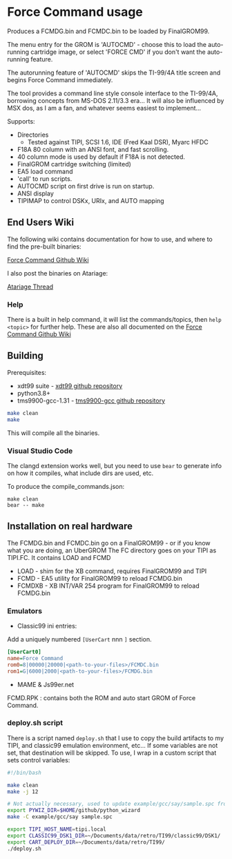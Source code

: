 # Force Command usage

Produces a FCMDG.bin and FCMDC.bin to be loaded by FinalGROM99.

The menu entry for the GROM is 'AUTOCMD' - choose this to load the auto-running
cartridge image, or select 'FORCE CMD' if you don't want the auto-running feature.

The autorunning feature of 'AUTOCMD' skips the TI-99/4A title screen and begins
Force Command immediately.

The tool provides a command line style console interface to the TI-99/4A,
borrowing concepts from MS-DOS 2.11/3.3 era... It will also be influenced by
MSX dos, as I am a fan, and whatever seems easiest to implement...

Supports:

* Directories
  * Tested against TIPI, SCSI 1.6, IDE (Fred Kaal DSR), Myarc HFDC
* F18A 80 column with an ANSI font, and fast scrolling.
* 40 column mode is used by default if F18A is not detected.
* FinalGROM cartridge switching (limited)
* EA5 load command
* 'call' to run scripts.
* AUTOCMD script on first drive is run on startup.
* ANSI display
* TIPIMAP to control DSKx, URIx, and AUTO mapping

## End Users Wiki

The following wiki contains documentation for how to use, and where to find the pre-built binaries:

[Force Command Github Wiki](https://github.com/jedimatt42/fcmd/wiki)

I also post the binaries on Atariage:

[Atariage Thread](https://atariage.com/forums/topic/290966-force-command-ver-132-kinda-like-commandcom-from-1985-no-tipi-required/)

### Help

There is a built in help command, it will list the commands/topics, then `help <topic>` for further help. These are also all documented on the [Force Command Github Wiki](https://github.com/jedimatt42/fcmd/wiki)

## Building

Prerequisites:

* xdt99 suite - [xdt99 github repository](https://github.com/endlos99/xdt99)
* python3.8+
* tms9900-gcc-1.31 - [tms9900-gcc github repository](https://github.com/mburkley/tms9900-gcc)

```bash
make clean
make
```

This will compile all the binaries.

### Visual Studio Code

The clangd extension works well, but you need to use `bear` to generate info on how it compiles, what include dirs are 
used, etc. 

To produce the compile_commands.json:

```
make clean
bear -- make
```

## Installation on real hardware

The FCMDG.bin and FCMDC.bin go on a FinalGROM99 - or if you know what you are doing, an UberGROM
The FC directory goes on your TIPI as TIPI.FC. It contains LOAD and FCMD

- LOAD - shim for the XB command, requires FinalGROM99 and TIPI
- FCMD - EA5 utility for FinalGROM99 to reload FCMDG.bin
- FCMDXB - XB INT/VAR 254 program for FinalGROM99 to reload FCMDG.bin

### Emulators

* Classic99 ini entries:

Add a uniquely numbered `[UserCart` nnn `]` section.

```ini
[UserCart0]
name=Force Command
rom0=8|00000|20000|<path-to-your-files>/FCMDC.bin
rom1=G|6000|2000|<path-to-your-files>/FCMDG.bin
```

* MAME & Js99er.net

FCMD.RPK : contains both the ROM and auto start GROM of Force Command.

### deploy.sh script

There is a script named `deploy.sh` that I use to copy the build artifacts to my TIPI, and classic99 emulation environment, etc... If some variables are not set, that destination will be skipped. To use, I wrap in a custom script that sets control variables:

```bash
#!/bin/bash

make clean
make -j 12

# Not actually necessary, used to update example/gcc/say/sample.spc from sample.wav
export PYWIZ_DIR=$HOME/github/python_wizard
make -C example/gcc/say sample.spc

export TIPI_HOST_NAME=tipi.local
export CLASSIC99_DSK1_DIR=~/Documents/data/retro/TI99/classic99/DSK1/
export CART_DEPLOY_DIR=~/Documents/data/retro/TI99/
./deploy.sh

```

